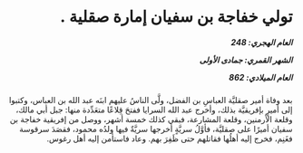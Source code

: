 <h1 dir="rtl">تولي خفاجة بن سفيان إمارة صقلية  .</h1>

<h5 dir="rtl">العام الهجري:  248

الشهر القمري: جمادى الأولى

العام الميلادي: 862</h5>

<p dir="rtl">بعد وفاة أمير صقليَّة العباسِ بن الفضل، ولَّى الناسُ عليهم ابنَه عبد الله بن العباس، وكتبوا إلى أميرٍ بإفريقيَّة بذلك، وأخرج عبد الله السرايا ففتحَ قِلاعًا متعَدِّدة منها: جبل أبي مالك، وقلعة الأرمنين، وقلعة المشارعة، فبقي كذلك خمسة أشهر، ووصل من إفريقية خفاجة بن سفيان أميرًا على صقليَّة، فأوَّلُ سريَّةٍ أخرجها سريَّةٌ فيها ولدُه محمود، فقصَدَ سرقوسة فغَنِم،  فخرج إليه أهلُها فقاتلهم حتى ظَفِرَ بهم. وعاد فاستأمن إليه أهل رغوس.</p></br>
